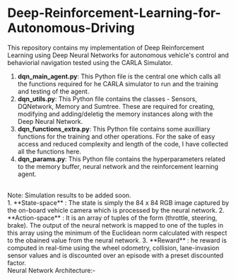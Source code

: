 # Deep-Reinforcement-Learning-for-Autonomous-Driving
This repository contains my implementation of Deep Reinforcement Learning using Deep Neural Networks for autonomous vehicle's control and behaviorial navigation tested using the CARLA Simulator. </br>
1. **dqn_main_agent.py**: This Python file is the central one which calls all the functions required for he CARLA simulator to run and the training and testing of the agent.  
2. **dqn_utils.py**: This Python file contains the classes - Sensors, DQNetwork, Memory and Sumtree. These are required for creating, modifying and adding/deletig the memory instances along with the Deep Neural Network.
3. **dqn_functions_extra.py**: This Python file contains some auxilliary functions for the training and other operations. For the sake of easy access and reduced complexity and length of the code, I have collected all the functions here.
4. **dqn_params.py**: This Python file contains the hyperparameters related to the memory buffer, neural network and the reinforcement learning agent.
</br>
Note: Simulation results to be added soon.
</br>
1. **State-space** : The state is simply the 84 x 84 RGB image captured by the on-board vehicle camera which is processed by the neural network. 
2. **Action-space** : It is an array of tuples of the form (throttle, steering, brake). The output of the neural network is mapped to one of the tuples in this array using the minimum of the Euclidean norm calculated with respect to the obained value from the neural network.
3. **Reward** : he reward is computed in real-time using the wheel odometry, collision, lane-invasion sensor values and is discounted over an episode with a preset discounted factor.
</br>
Neural Network Architecture:- </br>
